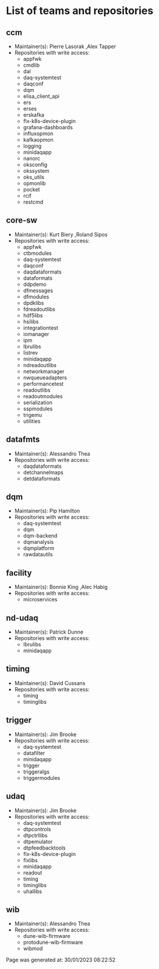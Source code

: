 # List of teams and repositories 


## ccm
* Maintainer(s): Pierre Lasorak ,Alex Tapper
* Repositories with write access:
  - appfwk
  - cmdlib
  - dal
  - daq-systemtest
  - daqconf
  - dqm
  - elisa_client_api
  - ers
  - erses
  - erskafka
  - flx-k8s-device-plugin
  - grafana-dashboards
  - influxopmon
  - kafkaopmon
  - logging
  - minidaqapp
  - nanorc
  - oksconfig
  - okssystem
  - oks_utils
  - opmonlib
  - pocket
  - rcif
  - restcmd

## core-sw
* Maintainer(s): Kurt Biery ,Roland Sipos
* Repositories with write access:
  - appfwk
  - ctbmodules
  - daq-systemtest
  - daqconf
  - daqdataformats
  - dataformats
  - ddpdemo
  - dfmessages
  - dfmodules
  - dpdklibs
  - fdreadoutlibs
  - hdf5libs
  - hsilibs
  - integrationtest
  - iomanager
  - ipm
  - lbrulibs
  - listrev
  - minidaqapp
  - ndreadoutlibs
  - networkmanager
  - nwqueueadapters
  - performancetest
  - readoutlibs
  - readoutmodules
  - serialization
  - sspmodules
  - trigemu
  - utilities

## datafmts
* Maintainer(s): Alessandro Thea
* Repositories with write access:
  - daqdataformats
  - detchannelmaps
  - detdataformats

## dqm
* Maintainer(s): Pip Hamilton
* Repositories with write access:
  - daq-systemtest
  - dqm
  - dqm-backend
  - dqmanalysis
  - dqmplatform
  - rawdatautils

## facility
* Maintainer(s): Bonnie King ,Alec Habig
* Repositories with write access:
  - microservices

## nd-udaq
* Maintainer(s): Patrick Dunne
* Repositories with write access:
  - lbrulibs
  - minidaqapp

## timing
* Maintainer(s): David Cussans
* Repositories with write access:
  - timing
  - timinglibs

## trigger
* Maintainer(s): Jim Brooke
* Repositories with write access:
  - daq-systemtest
  - datafilter
  - minidaqapp
  - trigger
  - triggeralgs
  - triggermodules

## udaq
* Maintainer(s): Jim Brooke
* Repositories with write access:
  - daq-systemtest
  - dtpcontrols
  - dtpctrllibs
  - dtpemulator
  - dtpfeedbacktools
  - flx-k8s-device-plugin
  - flxlibs
  - minidaqapp
  - readout
  - timing
  - timinglibs
  - uhallibs

## wib
* Maintainer(s): Alessandro Thea
* Repositories with write access:
  - dune-wib-firmware
  - protodune-wib-firmware
  - wibmod


Page was generated at: 30/01/2023 08:22:52

